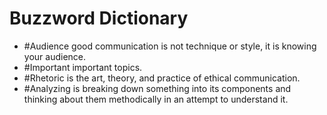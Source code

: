 # Buzzword Dictionary
- #Audience good communication is not technique or style, it is knowing your audience.
- #Important important topics.
- #Rhetoric is the art, theory, and practice of ethical communication.
- #Analyzing is breaking down something into its components and thinking about them methodically in an attempt to understand it.
